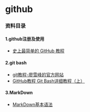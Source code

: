 # github

### 资料目录
#### 1.github注册及使用
- [史上最简单的 GitHub 教程](https://blog.csdn.net/qq_35246620/article/details/66973794)  
  
#### 2.git bash
- [git教程-廖雪峰的官方网站](https://www.liaoxuefeng.com/wiki/896043488029600) 
- [GitHub教程 Git Bash详细教程（上）](https://note.youdao.com/https://blog.csdn.net/qq_36667170/article/details/79085301)

#### 3.MarkDown
- [MarkDown基本语法](https://github.com/younghz/Markdown)




